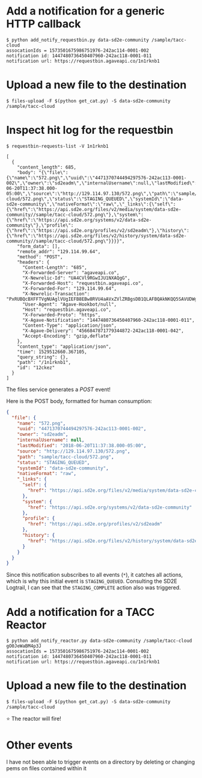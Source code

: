 # Add a notification for a generic HTTP callback

```shell
$ python add_notify_requestbin.py data-sd2e-community /sample/tacc-cloud
assocationIds = 1573501675986751976-242ac114-0001-002
notification id: 1447480736450407960-242ac118-0001-011
notification url: https://requestbin.agaveapi.co/1n1rknb1
```

# Upload a new file to the destination

```shell
$ files-upload -F $(python get_cat.py) -S data-sd2e-community /sample/tacc-cloud
```

# Inspect hit log for the requestbin

```shell
$ requestbin-requests-list -V 1n1rknb1

[
  {
    "content_length": 685,
    "body": "{\"file\":{\"name\":\"572.png\",\"uuid\":\"4471370744494297576-242ac113-0001-002\",\"owner\":\"sd2eadm\",\"internalUsername\":null,\"lastModified\":\"2018-06-20T11:37:38.000-05:00\",\"source\":\"http://129.114.97.130/572.png\",\"path\":\"sample/tacc-cloud/572.png\",\"status\":\"STAGING_QUEUED\",\"systemId\":\"data-sd2e-community\",\"nativeFormat\":\"raw\",\"_links\":{\"self\":{\"href\":\"https://api.sd2e.org/files/v2/media/system/data-sd2e-community//sample/tacc-cloud/572.png\"},\"system\":{\"href\":\"https://api.sd2e.org/systems/v2/data-sd2e-community\"},\"profile\":{\"href\":\"https://api.sd2e.org/profiles/v2/sd2eadm\"},\"history\":{\"href\":\"https://api.sd2e.org/files/v2/history/system/data-sd2e-community//sample/tacc-cloud/572.png\"}}}}",
    "form_data": [],
    "remote_addr": "129.114.99.64",
    "method": "POST",
    "headers": {
      "Content-Length": "685",
      "X-Forwarded-Server": "agaveapi.co",
      "X-Newrelic-Id": "UA4CVl9RGwIJU1NXAQgG",
      "X-Forwarded-Host": "requestbin.agaveapi.co",
      "X-Forwarded-For": "129.114.99.64",
      "X-Newrelic-Transaction": "PxRUBQcBXFFTVgNUAglVUgIEFB8EBw8RVU4aAVxZVlZRBgsDB1QLAFBQAkNKQQ5SAVUDWgEEFTs=",
      "User-Agent": "Agave-Hookbot/null",
      "Host": "requestbin.agaveapi.co",
      "X-Forwarded-Proto": "https",
      "X-Agave-Notification": "1447480736450407960-242ac118-0001-011",
      "Content-Type": "application/json",
      "X-Agave-Delivery": "4566847871779344872-242ac118-0001-042",
      "Accept-Encoding": "gzip,deflate"
    },
    "content_type": "application/json",
    "time": 1529512660.367105,
    "query_string": {},
    "path": "/1n1rknb1",
    "id": "12ckez"
  }
]
```

The files service generates a *POST* event!

Here is the POST body, formatted for human consumption:

```json
{
  "file": {
    "name": "572.png",
    "uuid": "4471370744494297576-242ac113-0001-002",
    "owner": "sd2eadm",
    "internalUsername": null,
    "lastModified": "2018-06-20T11:37:38.000-05:00",
    "source": "http://129.114.97.130/572.png",
    "path": "sample/tacc-cloud/572.png",
    "status": "STAGING_QUEUED",
    "systemId": "data-sd2e-community",
    "nativeFormat": "raw",
    "_links": {
      "self": {
        "href": "https://api.sd2e.org/files/v2/media/system/data-sd2e-community//sample/tacc-cloud/572.png"
      },
      "system": {
        "href": "https://api.sd2e.org/systems/v2/data-sd2e-community"
      },
      "profile": {
        "href": "https://api.sd2e.org/profiles/v2/sd2eadm"
      },
      "history": {
        "href": "https://api.sd2e.org/files/v2/history/system/data-sd2e-community//sample/tacc-cloud/572.png"
      }
    }
  }
}
```

Since this notification subscribes to all events (`*`), it catches all actions, which is why this initial
event is `STAGING_QUEUED`. Consulting the SD2E Logtrail, I can see that the `STAGING_COMPLETE` action also was triggered.

# Add a notification for a TACC Reactor

```shell
$ python add_notify_reactor.py data-sd2e-community /sample/tacc-cloud gO0JeWaBM4p3J
assocationIds = 1573501675986751976-242ac114-0001-002
notification id: 1447480736450407960-242ac118-0001-011
notification url: https://requestbin.agaveapi.co/1n1rknb1
```

# Upload a new file to the destination

```shell
$ files-upload -F $(python get_cat.py) -S data-sd2e-community /sample/tacc-cloud
```

:star: The reactor will fire!

# Other events

I have not been able to trigger events on a directory by deleting or changing pems on files contained within it

